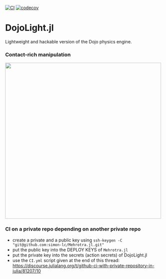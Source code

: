 [![CI](https://github.com/simon-lc/DojoLight.jl/actions/workflows/CI.yml/badge.svg)](https://github.com/simon-lc/DojoLight.jl/actions/workflows/CI.yml)
[![codecov](https://codecov.io/gh/simon-lc/DojoLight.jl/branch/main/graph/badge.svg?token=VMLS7NNFAI)](https://codecov.io/gh/simon-lc/DojoLight.jl)

# DojoLight.jl
Lightweight and hackable version of the Dojo physics engine.


### Contact-rich manipulation
<img src="examples/deps/banner_720.gif" height="500"/>

### CI on a private repo depending on another private repo
- create a private and a public key using 
`ssh-keygen -C "git@github.com:simon-lc/Mehrotra.jl.git"`
- put the public key into the DEPLOY KEYS of `Mehrotra.jl`
- put the private key into the secrets (action secrets) of DojoLight.jl
- use the `CI.yml` script given at the end of this thread:
https://discourse.julialang.org/t/github-ci-with-private-repository-in-julia/81207/10
